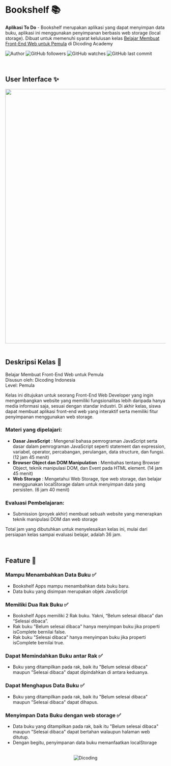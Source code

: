 # Bookshelf 📚

**Aplikasi To Do** - Bookshelf merupakan aplikasi yang dapat menyimpan data buku, aplikasi ini menggunakan penyimpanan berbasis web storage (local storage). Dibuat untuk memenuhi syarat kelulusan kelas [Belajar Membuat Front-End Web untuk Pemula](https://www.dicoding.com/academies/315) di Dicoding Academy

![Author](https://img.shields.io/badge/made%20by-Ardywsptr-blue)
![GitHub followers](https://img.shields.io/github/followers/Ardywsptr?style=social)
![GitHub watches](https://img.shields.io/github/stars/Ardywsptr/Bookshelf_Submission-Belajar-Membuat-Front-End-Web-Untuk-Pemula-3?style=social)
![GitHub last commit](https://img.shields.io/github/last-commit/Ardywsptr/Bookshelf_Submission-Belajar-Membuat-Front-End-Web-Untuk-Pemula)

<br clear="both">

## User Interface ✨

<div align="center">
<img src="https://i.postimg.cc/G2YNhPzb/New-Website-Blue-Mockup-Instagram-Laptop.png" alt"AWSResto" width="800">
</div>

<br clear="both">

## Deskripsi Kelas 🚀

Belajar Membuat Front-End Web untuk Pemula <br>
Disusun oleh: Dicoding Indonesia <br>
Level: Pemula

Kelas ini ditujukan untuk seorang Front-End Web Developer yang ingin mengembangkan website yang memiliki fungsionalitas lebih daripada hanya media informasi saja, sesuai dengan standar industri. Di akhir kelas, siswa dapat membuat aplikasi front-end web yang interaktif serta memiliki fitur penyimpanan menggunakan web storage.

### Materi yang dipelajari:

- **Dasar JavaScript** : Mengenal bahasa pemrograman JavaScript serta dasar dalam pemrograman JavaScript seperti statement dan expression, variabel, operator, percabangan, perulangan, data structure, dan fungsi. (12 jam 45 menit)
- **Browser Object dan DOM Manipulation** : Membahas tentang Browser Object, teknik manipulasi DOM, dan Event pada HTML element. (14 jam 45 menit)
- **Web Storage** : Mengetahui Web Storage, tipe web storage, dan belajar menggunakan localStorage dalam untuk menyimpan data yang persisten. (6 jam 40 menit)

### Evaluasi Pembelajaran:

- Submission (proyek akhir) membuat sebuah website yang menerapkan teknik manipulasi DOM dan web storage

Total jam yang dibutuhkan untuk menyelesaikan kelas ini, mulai dari persiapan kelas sampai evaluasi belajar, adalah 36 jam.

<br clear="both">

## Feature 🌟

### Mampu Menambahkan Data Buku ✅

* Bookshelf Apps mampu menambahkan data buku baru.
* Data buku yang disimpan merupakan objek JavaScript

### Memiliki Dua Rak Buku ✅

* Bookshelf Apps memiliki 2 Rak buku. Yakni, “Belum selesai dibaca” dan “Selesai dibaca”.
* Rak buku "Belum selesai dibaca" hanya menyimpan buku jika properti isComplete bernilai false.
* Rak buku "Selesai dibaca" hanya menyimpan buku jika properti isComplete bernilai true.

### Dapat Memindahkan Buku antar Rak ✅

* Buku yang ditampilkan pada rak, baik itu "Belum selesai dibaca" maupun "Selesai dibaca" dapat dipindahkan di antara keduanya.

### Dapat Menghapus Data Buku ✅

* Buku yang ditampilkan pada rak, baik itu "Belum selesai dibaca" maupun "Selesai dibaca" dapat dihapus.

### Menyimpan Data Buku dengan web storage ✅

* Data buku yang ditampilkan pada rak, baik itu "Belum selesai dibaca" maupun "Selesai dibaca" dapat bertahan walaupun halaman web ditutup.
* Dengan begitu, penyimpanan data buku memanfaatkan localStorage

<br clear="both">



<div align="center">
  <img src="https://user-images.githubusercontent.com/95717485/188485268-90e682b9-fce9-470b-836e-d8838079a309.png" alt="Dicoding">
</div>
